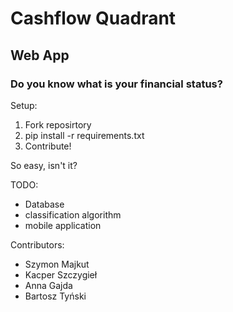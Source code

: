 # Cashflow Quadrant 
## Web App
### Do you know what is your financial status?

Setup:
1. Fork reposirtory
1. pip install -r requirements.txt
1. Contribute!

So easy, isn't it?

TODO:
* Database
* classification algorithm
* mobile application

Contributors:
* Szymon Majkut
* Kacper Szczygieł
* Anna Gajda
* Bartosz Tyński 
